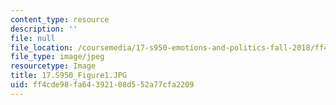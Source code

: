 ```yaml
---
content_type: resource
description: ''
file: null
file_location: /coursemedia/17-s950-emotions-and-politics-fall-2018/ff4cde98fa64392108d552a77cfa2209_17.S950_Figure1.JPG
file_type: image/jpeg
resourcetype: Image
title: 17.S950_Figure1.JPG
uid: ff4cde98-fa64-3921-08d5-52a77cfa2209
---
```

